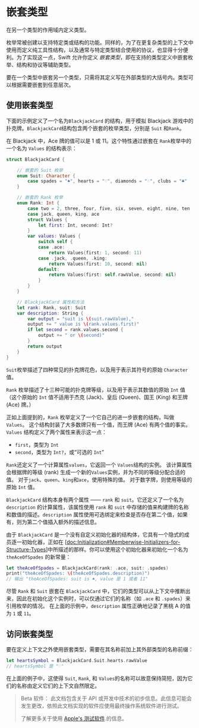 # 嵌套类型

在另一个类型的作用域内定义类型。

枚举常被创建以支持特定类或结构的功能。同样的，为了在更复杂类型的上下文中使用而定义纯工具性结构，以及通常与特定类型结合使用的协议，也显得十分便利。为了实现这一点，Swift 允许你定义 *嵌套类型*，即在支持的类型定义中嵌套枚举、结构和协议等辅助类型。

要在一个类型中嵌套另一个类型，只需将其定义写在外部类型的大括号内。类型可以根据需要嵌套到任意层次。

## 使用嵌套类型

下面的示例定义了一个名为`BlackjackCard` 的结构，用于模拟 Blackjack 游戏中的扑克牌。`BlackjackCard`结构包含两个嵌套的枚举类型，分别是 `Suit` 和`Rank`。

在 Blackjack 中，Ace 牌的值可以是 1 或 11。这个特性通过嵌套在 `Rank`枚举中的一个名为 `Values` 的结构表示：

```swift
struct BlackjackCard {

    // 嵌套的 Suit 枚举
    enum Suit: Character {
        case spades = "♠", hearts = "♡", diamonds = "♢", clubs = "♣"
    }

    // 嵌套的 Rank 枚举
    enum Rank: Int {
        case two = 2, three, four, five, six, seven, eight, nine, ten
        case jack, queen, king, ace
        struct Values {
            let first: Int, second: Int?
        }
        var values: Values {
            switch self {
            case .ace:
                return Values(first: 1, second: 11)
            case .jack, .queen, .king:
                return Values(first: 10, second: nil)
            default:
                return Values(first: self.rawValue, second: nil)
            }
        }
    }

    // BlackjackCard 属性和方法
    let rank: Rank, suit: Suit
    var description: String {
        var output = "suit is \(suit.rawValue),"
        output += " value is \(rank.values.first)"
        if let second = rank.values.second {
            output += " or \(second)"
        }
        return output
    }
}
```

<!--
  - test: `nestedTypes`

  ```swifttest
  -> struct BlackjackCard {
  ---
        // nested Suit enumeration
        enum Suit: Character {
           case spades = "♠", hearts = "♡", diamonds = "♢", clubs = "♣"
        }
  ---
        // nested Rank enumeration
        enum Rank: Int {
           case two = 2, three, four, five, six, seven, eight, nine, ten
           case jack, queen, king, ace
           struct Values {
              let first: Int, second: Int?
           }
           var values: Values {
              switch self {
                 case .ace:
                    return Values(first: 1, second: 11)
                 case .jack, .queen, .king:
                    return Values(first: 10, second: nil)
                 default:
                    return Values(first: self.rawValue, second: nil)
              }
           }
        }
  ---
        // BlackjackCard properties and methods
        let rank: Rank, suit: Suit
        var description: String {
           var output = "suit is \(suit.rawValue),"
           output += " value is \(rank.values.first)"
           if let second = rank.values.second {
              output += " or \(second)"
           }
           return output
        }
     }
  ```
-->

`Suit`枚举描述了四种常见的扑克牌花色，以及用于表示其符号的原始  `Character`  值。

`Rank` 枚举描述了十三种可能的扑克牌等级，以及用于表示其数值的原始 `Int` 值
（这个原始的 `Int` 值不适用于杰克 (Jack)、皇后 (Queen)、国王 (King) 和王牌 (Ace) 牌。）

正如上面提到的，`Rank` 枚举定义了一个它自己的进一步嵌套的结构，叫做 `Values`。
这个结构封装了大多数牌只有一个值，而王牌 (Ace) 有两个值的事实。
`Values` 结构定义了两个属性来表示这一点：

- `first`，类型为 `Int`
- `second`，类型为 `Int?`，或“可选的 `Int`”

`Rank`还定义了一个计算属性`values`，它返回一个 `Values`结构的实例。 该计算属性会根据牌的等级 (rank) 生成一个新的`Values`实例，并为不同的等级分配合适的值。 对于`jack`、`queen`、`king`和`ace`，使用特殊的值。 对于数字牌，则使用等级的原始 `Int` 值。

`BlackjackCard` 结构本身有两个属性 —— `rank` 和 `suit`。它还定义了一个名为 `description` 的计算属性，该属性使用 `rank` 和 `suit` 中存储的值来构建牌的名称和数值的描述。`description` 属性使用可选绑定来检查是否存在第二个值，如果有，则为第二个值插入额外的描述信息。

由于 `BlackjackCard` 是一个没有自定义初始化器的结构体，它具有一个隐式的成员逐一初始化器，正如在 [[doc:Initialization#Memberwise-Initializers-for-Structure-Types](doc:Initialization#Memberwise-Initializers-for-Structure-Types)]中所描述的那样。你可以使用这个初始化器来初始化一个名为 `theAceOfSpades` 的新常量：

```swift
let theAceOfSpades = BlackjackCard(rank: .ace, suit: .spades)
print("theAceOfSpades: \(theAceOfSpades.description)")
// 输出 "theAceOfSpades: suit is ♠, value 是 1 或者 11"
```

<!--
  - test: `nestedTypes`

  ```swifttest
  -> let theAceOfSpades = BlackjackCard(rank: .ace, suit: .spades)
  -> print("theAceOfSpades: \(theAceOfSpades.description)")
  <- theAceOfSpades: suit is ♠, value is 1 or 11
  ```
-->

尽管 `Rank` 和 `Suit` 嵌套在 `BlackjackCard` 中，它们的类型可以从上下文中推断出来，因此在初始化这个实例时，可以仅通过它们的名称（如 `.ace` 和 `.spades`）来引用枚举的情况。
在上面的示例中，`description` 属性正确地记录了黑桃 A 的值为 `1` 或 `11`。

## 访问嵌套类型

要在定义上下文之外使用嵌套类型，需要在其名称前加上其外部类型的名称前缀：

```swift
let heartsSymbol = BlackjackCard.Suit.hearts.rawValue
// heartsSymbol 是 "♡"
```

<!--
  - test: `nestedTypes`

  ```swifttest
  -> let heartsSymbol = BlackjackCard.Suit.hearts.rawValue
  /> heartsSymbol is \"\(heartsSymbol)\"
  </ heartsSymbol is "♡"
  ```
-->

在上面的例子中，这使得 `Suit`, `Rank`, 和 `Values`的名称可以故意保持简短，因为它们的名称由定义它们的上下文自然限定。

> Beta 软件：
> 此文档包含关于 API 或开发中技术的初步信息。此信息可能会发生更改，依照此文档实现的软件应使用最终操作系统软件进行测试。
> 
> 了解更多关于使用 [Apple's 测试软件](https://developer.apple.com/support/beta-software/).的信息。

<!--
This source file is part of the Swift.org open source project

Copyright (c) 2014 - 2022 Apple Inc. and the Swift project authors
Licensed under Apache License v2.0 with Runtime Library Exception

See https://swift.org/LICENSE.txt for license information
See https://swift.org/CONTRIBUTORS.txt for the list of Swift project authors
-->


